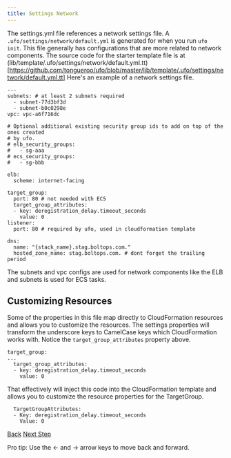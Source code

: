```yaml
---
title: Settings Network
---
```


The settings.yml file references a network settings file. A `.ufo/settings/network/default.yml` is generated for when you run `ufo init`.  This file generally has configurations that are more related to network components.  The source code for the starter template file is at (lib/template/.ufo/settings/network/default.yml.tt)[https://github.com/tongueroo/ufo/blob/master/lib/template/.ufo/settings/network/default.yml.tt]  Here's an example of a network settings file.

```
---
subnets: # at least 2 subnets required
  - subnet-77d3bf3d
  - subnet-b0c0298e
vpc: vpc-a6f716dc

# Optional additional existing security group ids to add on top of the ones created
# by ufo.
# elb_security_groups:
#   - sg-aaa
# ecs_security_groups:
#   - sg-bbb

elb:
  scheme: internet-facing

target_group:
  port: 80 # not needed with ECS
  target_group_attributes:
  - key: deregistration_delay.timeout_seconds
    value: 0
listener:
  port: 80 # required by ufo, used in cloudformation template

dns:
  name: "{stack_name}.stag.boltops.com."
  hosted_zone_name: stag.boltops.com. # dont forget the trailing period
```

The subnets and vpc configs are used for network components like the ELB and subnets is used for ECS tasks.

## Customizing Resources

Some of the properties in this file map directly to CloudFormation resources and allows you to customize the resources.  The settings properties will transform the underscore keys to CamelCase keys which CloudFormation works with.  Notice the `target_group_attributes` property above.

```
target_group:
...
  target_group_attributes:
  - key: deregistration_delay.timeout_seconds
    value: 0
```

That effectively will inject this code into the CloudFormation template and allows you to customize the resource properties for the TargetGroup.

```
  TargetGroupAttributes:
  - Key: deregistration_delay.timeout_seconds
    Value: 0
```

<a id="prev" class="btn btn-basic" href="{% link _docs/params.md %}">Back</a>
<a id="next" class="btn btn-primary" href="{% link _docs/variables.md %}">Next Step</a>
<p class="keyboard-tip">Pro tip: Use the <- and -> arrow keys to move back and forward.</p>
